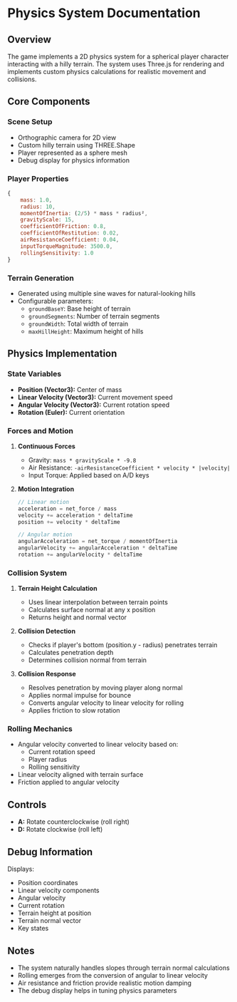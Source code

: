 # Physics System Documentation

## Overview
The game implements a 2D physics system for a spherical player character interacting with a hilly terrain. The system uses Three.js for rendering and implements custom physics calculations for realistic movement and collisions.

## Core Components

### Scene Setup
- Orthographic camera for 2D view
- Custom hilly terrain using THREE.Shape
- Player represented as a sphere mesh
- Debug display for physics information

### Player Properties
```javascript
{
    mass: 1.0,
    radius: 10,
    momentOfInertia: (2/5) * mass * radius²,
    gravityScale: 15,
    coefficientOfFriction: 0.8,
    coefficientOfRestitution: 0.02,
    airResistanceCoefficient: 0.04,
    inputTorqueMagnitude: 3500.0,
    rollingSensitivity: 1.0
}
```

### Terrain Generation
- Generated using multiple sine waves for natural-looking hills
- Configurable parameters:
  - `groundBaseY`: Base height of terrain
  - `groundSegments`: Number of terrain segments
  - `groundWidth`: Total width of terrain
  - `maxHillHeight`: Maximum height of hills

## Physics Implementation

### State Variables
- **Position (Vector3):** Center of mass
- **Linear Velocity (Vector3):** Current movement speed
- **Angular Velocity (Vector3):** Current rotation speed
- **Rotation (Euler):** Current orientation

### Forces and Motion

1. **Continuous Forces**
   - Gravity: `mass * gravityScale * -9.8`
   - Air Resistance: `-airResistanceCoefficient * velocity * |velocity|`
   - Input Torque: Applied based on A/D keys

2. **Motion Integration**
   ```javascript
   // Linear motion
   acceleration = net_force / mass
   velocity += acceleration * deltaTime
   position += velocity * deltaTime

   // Angular motion
   angularAcceleration = net_torque / momentOfInertia
   angularVelocity += angularAcceleration * deltaTime
   rotation += angularVelocity * deltaTime
   ```

### Collision System

1. **Terrain Height Calculation**
   - Uses linear interpolation between terrain points
   - Calculates surface normal at any x position
   - Returns height and normal vector

2. **Collision Detection**
   - Checks if player's bottom (position.y - radius) penetrates terrain
   - Calculates penetration depth
   - Determines collision normal from terrain

3. **Collision Response**
   - Resolves penetration by moving player along normal
   - Applies normal impulse for bounce
   - Converts angular velocity to linear velocity for rolling
   - Applies friction to slow rotation

### Rolling Mechanics
- Angular velocity converted to linear velocity based on:
  - Current rotation speed
  - Player radius
  - Rolling sensitivity
- Linear velocity aligned with terrain surface
- Friction applied to angular velocity

## Controls
- **A:** Rotate counterclockwise (roll right)
- **D:** Rotate clockwise (roll left)

## Debug Information
Displays:
- Position coordinates
- Linear velocity components
- Angular velocity
- Current rotation
- Terrain height at position
- Terrain normal vector
- Key states

## Notes
- The system naturally handles slopes through terrain normal calculations
- Rolling emerges from the conversion of angular to linear velocity
- Air resistance and friction provide realistic motion damping
- The debug display helps in tuning physics parameters
